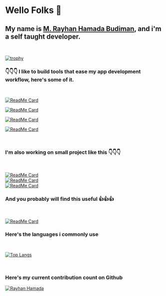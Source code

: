 # Wello Folks 👋

## My name is [M. Rayhan Hamada Budiman](https://rayhanhamada.vercel.app), and i'm a self taught developer.

<br />

[![trophy](https://github-profile-trophy.vercel.app/?username=rayhanhamada)](https://github.com/rayhanhamada/github-profile-trophy)

### 👇👇👇 I like to build tools that ease my app development workflow, here's some of it. 
<br />

[![ReadMe Card](https://github-readme-stats.vercel.app/api/pin/?username=rayhanhamada&repo=dotenv-cmd-webpack&show_owner=true&theme=monokai)](https://github.com/rayhanhamada/dotenv-cmd-webpack)

[![ReadMe Card](https://github-readme-stats.vercel.app/api/pin/?username=rayhanhamada&repo=gelarin&show_owner=true&theme=monokai)](https://github.com/rayhanhamada/gelarin)

[![ReadMe Card](https://github-readme-stats.vercel.app/api/pin/?username=rayhanhamada&repo=red-sock&show_owner=true&theme=monokai)](https://github.com/rayhanhamada/red-sock)

[![ReadMe Card](https://github-readme-stats.vercel.app/api/pin/?username=rayhanhamada&repo=jsonku&show_owner=true&theme=monokai)](https://github.com/rayhanhamada/jsonku)

<br>

### I'm also working on small project like this 👇👇👇
<br>

[![ReadMe Card](https://github-readme-stats.vercel.app/api/pin/?username=rayhanhamada&repo=moccha_editor&show_owner=true&theme=monokai)](https://github.com/rayhanhamada/moccha_editor)
<br>
[![ReadMe Card](https://github-readme-stats.vercel.app/api/pin/?username=rayhanhamada&repo=reku-discord-bot&show_owner=true&theme=monokai)](https://github.com/rayhanhamada/reku-discord-bot)
<br>
[![ReadMe Card](https://github-readme-stats.vercel.app/api/pin/?username=rayhanhamada&repo=bakti-karya&show_owner=true&theme=monokai)](https://github.com/rayhanhamada/bakti-karya)
<br>

### And you probably will find this useful 👍👍👍
<br/>

[![ReadMe Card](https://github-readme-stats.vercel.app/api/pin/?username=rayhanhamada&repo=squeezed&show_owner=true&theme=monokai)](https://github.com/rayhanhamada/squeezed)

### Here's the languages i commonly use
<br>

[![Top Langs](https://github-readme-stats.vercel.app/api/top-langs/?username=rayhanhamada&langs_count=8&hide=pascal&layout=compact&theme=monokai&show_icons=true)](https://github.com/anuraghazra/github-readme-stats)

<br>

### Here's my current contribution count on Github
[![Rayhan Hamada](https://github-readme-stats.vercel.app/api?username=rayhanhamada&theme=monokai&show_owner=true&show_icons=true)](https://github.com/rayhanhamada/github-readme-stats)

<br>
